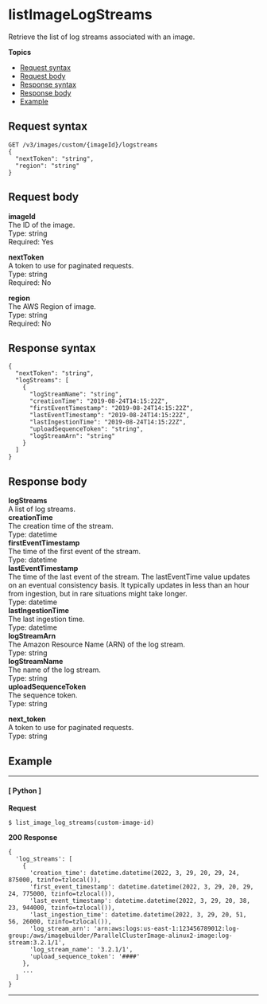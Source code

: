 # listImageLogStreams<a name="list-image-log-streams"></a>

Retrieve the list of log streams associated with an image\.

**Topics**
+ [Request syntax](#list-image-log-streams-request)
+ [Request body](#list-image-log-streams-request-body)
+ [Response syntax](#list-image-log-streams-response)
+ [Response body](#list-image-log-streams-response-body)
+ [Example](#list-image-log-streams-example)

## Request syntax<a name="list-image-log-streams-request"></a>

```
GET /v3/images/custom/{imageId}/logstreams
{
  "nextToken": "string",
  "region": "string"
}
```

## Request body<a name="list-image-log-streams-request-body"></a>

**imageId**  
The ID of the image\.  
Type: string  
Required: Yes

**nextToken**  
A token to use for paginated requests\.  
Type: string  
Required: No

**region**  
The AWS Region of image\.  
Type: string  
Required: No

## Response syntax<a name="list-image-log-streams-response"></a>

```
{
  "nextToken": "string",
  "logStreams": [
    {
      "logStreamName": "string",
      "creationTime": "2019-08-24T14:15:22Z",
      "firstEventTimestamp": "2019-08-24T14:15:22Z",
      "lastEventTimestamp": "2019-08-24T14:15:22Z",
      "lastIngestionTime": "2019-08-24T14:15:22Z",
      "uploadSequenceToken": "string",
      "logStreamArn": "string"
    }
  ]
}
```

## Response body<a name="list-image-log-streams-response-body"></a>

**logStreams**  
A list of log streams\.    
**creationTime**  
The creation time of the stream\.  
Type: datetime  
**firstEventTimestamp**  
The time of the first event of the stream\.  
Type: datetime  
**lastEventTimestamp**  
The time of the last event of the stream\. The lastEventTime value updates on an eventual consistency basis\. It typically updates in less than an hour from ingestion, but in rare situations might take longer\.  
Type: datetime  
**lastIngestionTime**  
The last ingestion time\.  
Type: datetime  
**logStreamArn**  
The Amazon Resource Name \(ARN\) of the log stream\.  
Type: string  
**logStreamName**  
The name of the log stream\.  
Type: string  
**uploadSequenceToken**  
The sequence token\.  
Type: string

**next\_token**  
A token to use for paginated requests\.  
Type: string

## Example<a name="list-image-log-streams-example"></a>

------
#### [ Python ]

**Request**

```
$ list_image_log_streams(custom-image-id)
```

**200 Response**

```
{
  'log_streams': [
    {
      'creation_time': datetime.datetime(2022, 3, 29, 20, 29, 24, 875000, tzinfo=tzlocal()),
      'first_event_timestamp': datetime.datetime(2022, 3, 29, 20, 29, 24, 775000, tzinfo=tzlocal()),
      'last_event_timestamp': datetime.datetime(2022, 3, 29, 20, 38, 23, 944000, tzinfo=tzlocal()),
      'last_ingestion_time': datetime.datetime(2022, 3, 29, 20, 51, 56, 26000, tzinfo=tzlocal()),
      'log_stream_arn': 'arn:aws:logs:us-east-1:123456789012:log-group:/aws/imagebuilder/ParallelClusterImage-alinux2-image:log-stream:3.2.1/1',
      'log_stream_name': '3.2.1/1',
      'upload_sequence_token': '####'
    },
    ...
  ]
}
```

------